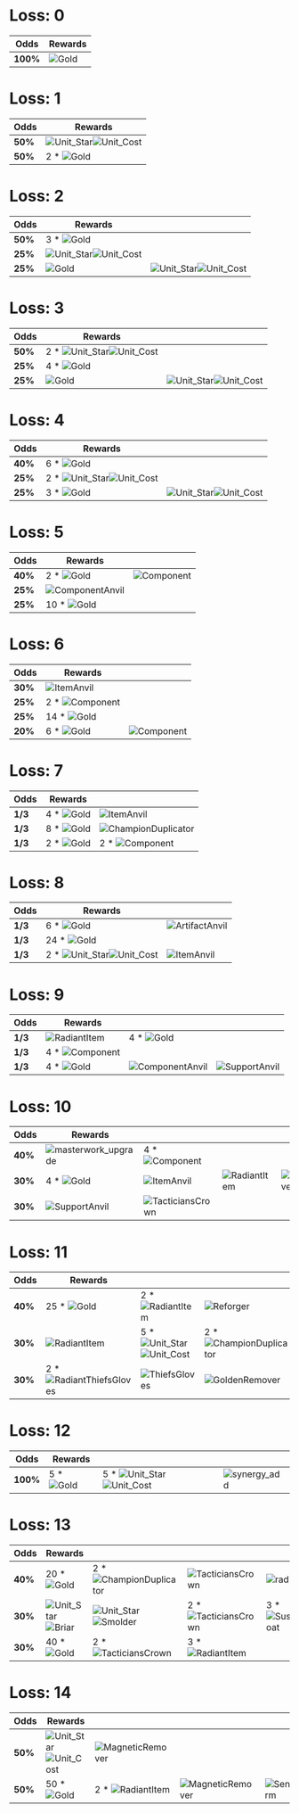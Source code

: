 # Loss: 0
| **Odds** | **Rewards**                                   |
| -        | -                                             |
| **100%** | ![Gold](../../tftspecs/icon/rewards/Gold.png) |
# Loss: 1
| **Odds** | **Rewards**                                                                                                                |
| -        | -                                                                                                                          |
| **50%**  | ![Unit_Star](../../tftspecs/icon/rewards/Champion_Star_1.png)![Unit_Cost](../../tftspecs/icon/rewards/Champion_Cost_2.png) |
| **50%**  | 2 * ![Gold](../../tftspecs/icon/rewards/Gold.png)                                                                          |
# Loss: 2
| **Odds** | **Rewards**                                                                                                                |                                                                                                                            |
| -        | -                                                                                                                          | -                                                                                                                          |
| **50%**  | 3 * ![Gold](../../tftspecs/icon/rewards/Gold.png)                                                                          |                                                                                                                            |
| **25%**  | ![Unit_Star](../../tftspecs/icon/rewards/Champion_Star_1.png)![Unit_Cost](../../tftspecs/icon/rewards/Champion_Cost_3.png) |                                                                                                                            |
| **25%**  | ![Gold](../../tftspecs/icon/rewards/Gold.png)                                                                              | ![Unit_Star](../../tftspecs/icon/rewards/Champion_Star_1.png)![Unit_Cost](../../tftspecs/icon/rewards/Champion_Cost_2.png) |
# Loss: 3
| **Odds** | **Rewards**                                                                                                                    |                                                                                                                            |
| -        | -                                                                                                                              | -                                                                                                                          |
| **50%**  | 2 * ![Unit_Star](../../tftspecs/icon/rewards/Champion_Star_1.png)![Unit_Cost](../../tftspecs/icon/rewards/Champion_Cost_2.png) |                                                                                                                            |
| **25%**  | 4 * ![Gold](../../tftspecs/icon/rewards/Gold.png)                                                                              |                                                                                                                            |
| **25%**  | ![Gold](../../tftspecs/icon/rewards/Gold.png)                                                                                  | ![Unit_Star](../../tftspecs/icon/rewards/Champion_Star_1.png)![Unit_Cost](../../tftspecs/icon/rewards/Champion_Cost_3.png) |
# Loss: 4
| **Odds** | **Rewards**                                                                                                                    |                                                                                                                            |
| -        | -                                                                                                                              | -                                                                                                                          |
| **40%**  | 6 * ![Gold](../../tftspecs/icon/rewards/Gold.png)                                                                              |                                                                                                                            |
| **25%**  | 2 * ![Unit_Star](../../tftspecs/icon/rewards/Champion_Star_1.png)![Unit_Cost](../../tftspecs/icon/rewards/Champion_Cost_3.png) |                                                                                                                            |
| **25%**  | 3 * ![Gold](../../tftspecs/icon/rewards/Gold.png)                                                                              | ![Unit_Star](../../tftspecs/icon/rewards/Champion_Star_1.png)![Unit_Cost](../../tftspecs/icon/rewards/Champion_Cost_3.png) |
# Loss: 5
| **Odds** | **Rewards**                                                       |                                                         |
| -        | -                                                                 | -                                                       |
| **40%**  | 2 * ![Gold](../../tftspecs/icon/rewards/Gold.png)                 | ![Component](../../tftspecs/icon/rewards/Component.jpg) |
| **25%**  | ![ComponentAnvil](../../tftspecs/icon/rewards/ComponentAnvil.png) |                                                         |
| **25%**  | 10 * ![Gold](../../tftspecs/icon/rewards/Gold.png)                |                                                         |
# Loss: 6
| **Odds** | **Rewards**                                                 |                                                         |
| -        | -                                                           | -                                                       |
| **30%**  | ![ItemAnvil](../../tftspecs/icon/rewards/ItemAnvil.png)     |                                                         |
| **25%**  | 2 * ![Component](../../tftspecs/icon/rewards/Component.jpg) |                                                         |
| **25%**  | 14 * ![Gold](../../tftspecs/icon/rewards/Gold.png)          |                                                         |
| **20%**  | 6 * ![Gold](../../tftspecs/icon/rewards/Gold.png)           | ![Component](../../tftspecs/icon/rewards/Component.jpg) |
# Loss: 7
| **Odds** | **Rewards**                                       |                                                                           |
| -        | -                                                 | -                                                                         |
| **1/3**  | 4 * ![Gold](../../tftspecs/icon/rewards/Gold.png) | ![ItemAnvil](../../tftspecs/icon/rewards/ItemAnvil.png)                   |
| **1/3**  | 8 * ![Gold](../../tftspecs/icon/rewards/Gold.png) | ![ChampionDuplicator](../../tftspecs/icon/rewards/ChampionDuplicator.png) |
| **1/3**  | 2 * ![Gold](../../tftspecs/icon/rewards/Gold.png) | 2 * ![Component](../../tftspecs/icon/rewards/Component.jpg)               |
# Loss: 8
| **Odds** | **Rewards**                                                                                                                    |                                                                 |
| -        | -                                                                                                                              | -                                                               |
| **1/3**  | 6 * ![Gold](../../tftspecs/icon/rewards/Gold.png)                                                                              | ![ArtifactAnvil](../../tftspecs/icon/rewards/ArtifactAnvil.png) |
| **1/3**  | 24 * ![Gold](../../tftspecs/icon/rewards/Gold.png)                                                                             |                                                                 |
| **1/3**  | 2 * ![Unit_Star](../../tftspecs/icon/rewards/Champion_Star_1.png)![Unit_Cost](../../tftspecs/icon/rewards/Champion_Cost_5.png) | ![ItemAnvil](../../tftspecs/icon/rewards/ItemAnvil.png)         |
# Loss: 9
| **Odds** | **Rewards**                                                 |                                                                   |                                                               |
| -        | -                                                           | -                                                                 | -                                                             |
| **1/3**  | ![RadiantItem](../../tftspecs/icon/rewards/RadiantItem.png) | 4 * ![Gold](../../tftspecs/icon/rewards/Gold.png)                 |                                                               |
| **1/3**  | 4 * ![Component](../../tftspecs/icon/rewards/Component.jpg) |                                                                   |                                                               |
| **1/3**  | 4 * ![Gold](../../tftspecs/icon/rewards/Gold.png)           | ![ComponentAnvil](../../tftspecs/icon/rewards/ComponentAnvil.png) | ![SupportAnvil](../../tftspecs/icon/rewards/SupportAnvil.png) |
# Loss: 10
| **Odds** | **Rewards**                                                               |                                                                       |                                                             |                                                                     |
| -        | -                                                                         | -                                                                     | -                                                           | -                                                                   |
| **40%**  | ![masterwork_upgrade](../../tftspecs/icon/rewards/masterwork_upgrade.png) | 4 * ![Component](../../tftspecs/icon/rewards/Component.jpg)           |                                                             |                                                                     |
| **30%**  | 4 * ![Gold](../../tftspecs/icon/rewards/Gold.png)                         | ![ItemAnvil](../../tftspecs/icon/rewards/ItemAnvil.png)               | ![RadiantItem](../../tftspecs/icon/rewards/RadiantItem.png) | ![MagneticRemover](../../tftspecs/icon/rewards/MagneticRemover.png) |
| **30%**  | ![SupportAnvil](../../tftspecs/icon/rewards/SupportAnvil.png)             | ![TacticiansCrown](../../tftitems/icon/set12/Crown/ForceofNature.png) |                                                             |                                                                     |
# Loss: 11
| **Odds** | **Rewards**                                                                           |                                                                                                                                |                                                                               |                                                                     |
| -        | -                                                                                     | -                                                                                                                              | -                                                                             | -                                                                   |
| **40%**  | 25 * ![Gold](../../tftspecs/icon/rewards/Gold.png)                                    | 2 * ![RadiantItem](../../tftspecs/icon/rewards/RadiantItem.png)                                                                | ![Reforger](../../tftspecs/icon/rewards/Reforger.png)                         |                                                                     |
| **30%**  | ![RadiantItem](../../tftspecs/icon/rewards/RadiantItem.png)                           | 5 * ![Unit_Star](../../tftspecs/icon/rewards/Champion_Star_1.png)![Unit_Cost](../../tftspecs/icon/rewards/Champion_Cost_5.png) | 2 * ![ChampionDuplicator](../../tftspecs/icon/rewards/ChampionDuplicator.png) | ![MagneticRemover](../../tftspecs/icon/rewards/MagneticRemover.png) |
| **30%**  | 2 * ![RadiantThiefsGloves](../../tftitems/icon/set12/Radiant/RadientThiefsGloves.png) | ![ThiefsGloves](../../tftitems/icon/set12/Craftable/ThiefsGloves.png)                                                          | ![GoldenRemover](../../tftspecs/icon/rewards/GoldenRemover.png)               |                                                                     |
# Loss: 12
| **Odds** | **Rewards**                                       |                                                                                                                                |                                                             |
| -        | -                                                 | -                                                                                                                              | -                                                           |
| **100%** | 5 * ![Gold](../../tftspecs/icon/rewards/Gold.png) | 5 * ![Unit_Star](../../tftspecs/icon/rewards/Champion_Star_1.png)![Unit_Cost](../../tftspecs/icon/rewards/Champion_Cost_5.png) | ![synergy_add](../../tftspecs/icon/rewards/synergy_add.png) |
# Loss: 13
| **Odds** | **Rewards**                                                                                                    |                                                                                                                    |                                                                           |                                                                                           |                                                                 |                                                                     |
| -        | -                                                                                                              | -                                                                                                                  | -                                                                         | -                                                                                         | -                                                               | -                                                                   |
| **40%**  | 20 * ![Gold](../../tftspecs/icon/rewards/Gold.png)                                                             | 2 * ![ChampionDuplicator](../../tftspecs/icon/rewards/ChampionDuplicator.png)                                      | ![TacticiansCrown](../../tftitems/icon/set12/Crown/ForceofNature.png)     | ![radiant_conversion](../../tftspecs/icon/rewards/radiant_conversion.png)                 |                                                                 |                                                                     |
| **30%**  | ![Unit_Star](../../tftspecs/icon/rewards/Champion_Star_2.png)![Briar](../../tftchampions/icon/set12/Briar.png) | ![Unit_Star](../../tftspecs/icon/rewards/Champion_Star_2.png)![Smolder](../../tftchampions/icon/set12/Smolder.png) | 2 * ![TacticiansCrown](../../tftitems/icon/set12/Crown/ForceofNature.png) | 3 * ![SuspiciousTrenchCoat](../../tftitems/icon/set12/Artifacts/SuspiciousTrenchCoat.png) | 3 * ![Mittens](../../tftitems/icon/set12/Artifacts/Mittens.png) | ![MagneticRemover](../../tftspecs/icon/rewards/MagneticRemover.png) |
| **30%**  | 40 * ![Gold](../../tftspecs/icon/rewards/Gold.png)                                                             | 2 * ![TacticiansCrown](../../tftitems/icon/set12/Crown/ForceofNature.png)                                          | 3 * ![RadiantItem](../../tftspecs/icon/rewards/RadiantItem.png)           |                                                                                           |                                                                 |                                                                     |
# Loss: 14
| **Odds** | **Rewards**                                                                                                                |                                                                     |                                                                     |                                                                       |
| -        | -                                                                                                                          | -                                                                   | -                                                                   | -                                                                     |
| **50%**  | ![Unit_Star](../../tftspecs/icon/rewards/Champion_Star_3.png)![Unit_Cost](../../tftspecs/icon/rewards/Champion_Cost_5.png) | ![MagneticRemover](../../tftspecs/icon/rewards/MagneticRemover.png) |                                                                     |                                                                       |
| **50%**  | 50 * ![Gold](../../tftspecs/icon/rewards/Gold.png)                                                                         | 2 * ![RadiantItem](../../tftspecs/icon/rewards/RadiantItem.png)     | ![MagneticRemover](../../tftspecs/icon/rewards/MagneticRemover.png) | ![SentinelSwarm](../../tftspecs/icon/rewards/Set12_SentinelSwarm.png) |
